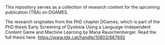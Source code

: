This repository serves as a collection of research content for the upcoming publication (TBA) on DGAMES.



The research originates from the PhD chapter DGames, which is part of the PhD thesis Early Screening of Dyslexia Using a Language-Independent Content Game and Machine Learning by Maria Rauschenberger. Read the full thesis here.
https://www.tdx.cat/handle/10803/667692
